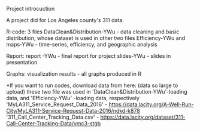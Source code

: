 Project introcuction

A project did for Los Angeles county's 311 data. 

R-code: 3 files
DataClean&Distribution-YWu - data cleaning and basic distribution, whose dataset is used in other two files
Efficiency-YWu and maps-YWu - time-series, efficiency, and geographic analysis

Report: 
report -YWu - final report for project
slides-YWu - slides in presentation

Graphs: 
visualization results - all graphs produced in R

*If you want to run codes, download data from here: (data so large to upload)
these two file was used in 'DataClean&Distribution-YWu'-loading data, and 'Efficiency-YWu' -loading data, respectively
'MyLA311_Service_Request_Data_2016' - https://data.lacity.org/A-Well-Run-City/MyLA311-Service-Request-Data-2016/ndkd-k878
'311_Call_Center_Tracking_Data.csv' - https://data.lacity.org/dataset/311-Call-Center-Tracking-Data/vmc3-stgb
